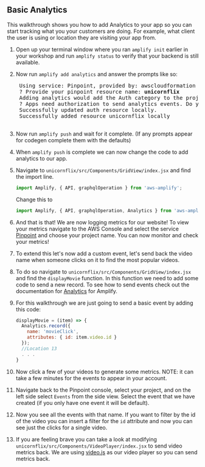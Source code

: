 ## Basic Analytics 

This walkthrough shows you how to add Analytics to your app so you can start tracking what you your customers are doing. For example, what client the user is using or location they are visiting your app from.

1. Open up your terminal window where you ran `amplify init` earlier in your workshop and run `amplify status` to verify that your backend is still available.
1. Now run `amplify add analytics` and answer the prompts like so:

    <pre>
    Using service: Pinpoint, provided by: awscloudformation
    ? Provide your pinpoint resource name: <b>unicornflix</b>
    Adding analytics would add the Auth category to the project if not already added.
    ? Apps need authorization to send analytics events. Do you want to allow guests and unauthenticated users to send analytics events? (we recommend you allow this when getting started) <b>Yes</b>
    Successfully updated auth resource locally.
    Successfully added resource unicornflix locally
    </pre>

1. Now run `amplify push` and wait for it complete. (If any prompts appear for codegen complete them with the defaults)
1. When `amplify push` is complete we can now change the code to add analytics to our app.
1. Navigate to `unicornflix/src/Components/GridView/index.jsx` and find the import line.
    ```javascript
    import Amplify, { API, graphqlOperation } from 'aws-amplify';
    ```
    Change this to 
    ```javascript
    import Amplify, { API, graphqlOperation, Analytics } from 'aws-amplify';
    ```
1. And that is that! We are now logging metrics for our website! To view your metrics navigate to the AWS Console and select the service [Pinpoint](https://console.aws.amazon.com/pinpoint/home) and choose your project name. You can now monitor and check your metrics!
1. To extend this let's now add a custom event, let's send back the video name when someone clicks on it to find the most popular videos.
1. To do so navigate to `unicornflix/src/Components/GridView/index.jsx` and find the `displayMovie` function. In this function we need to add some code to send a new record. To see how to send events check out the documentation for [Analytics](https://aws-amplify.github.io/docs/js/analytics#recording-custom-events) for Amplify.
1. For this walkthrough we are just going to send a basic event by adding this code:
    ```javascript
    displayMovie = (item) => {
      Analytics.record({
        name: 'movieClick', 
        attributes: { id: item.video.id }
      });
      //Location 13
      . . .
    }
    ```
1. Now click a few of your videos to generate some metrics. NOTE: it can take a few minutes for the events to appear in your account.
1. Navigate back to the Pinpoint console, select your project, and on the left side select `Events` from the side view. Select the event that we have created (if you only have one event it will be default).
1. Now you see all the events with that name. If you want to filter by the id of the video you can insert a filter for the `id` attribute and now you can see just the clicks for a single video.
1. If you are feeling brave you can take a look at modifying `unicornflix/src/Components/VideoPlayer/index.jsx` to send video metrics back. We are using [video.js](https://docs.videojs.com/) as our video player so you can send metrics back.
